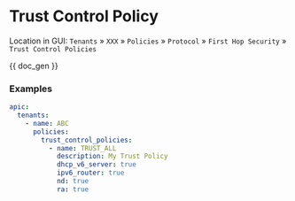 # Trust Control Policy

Location in GUI:
`Tenants` » `XXX` » `Policies` » `Protocol` » `First Hop Security` » `Trust Control Policies`

{{ doc_gen }}

### Examples

```yaml
apic:
  tenants:
    - name: ABC
      policies:
        trust_control_policies:
          - name: TRUST_ALL
            description: My Trust Policy
            dhcp_v6_server: true
            ipv6_router: true
            nd: true
            ra: true
```
